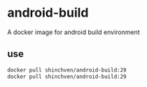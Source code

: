 # android-build

A docker image for android build environment

## use

```bash
docker pull shinchven/android-build:29
docker pull shinchven/android-build:29
```
